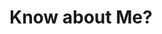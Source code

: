 # Know about Me?

<a href="./me.md"><img source="https://www.graphicmore.com/wp-content/uploads/2018/03/Creative-Login-Form-UI-Template-Vector-Design.jpg"></a>

